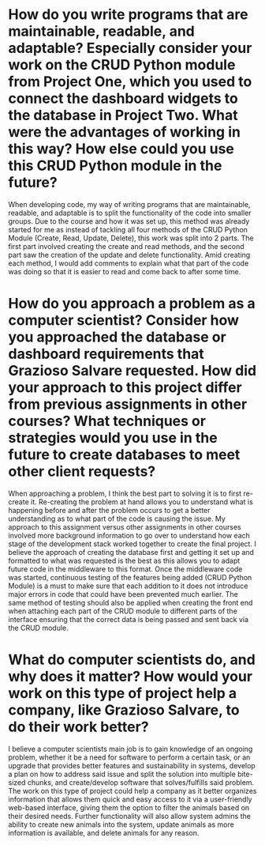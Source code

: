 # How do you write programs that are maintainable, readable, and adaptable? Especially consider your work on the CRUD Python module from Project One, which you used to connect the dashboard widgets to the database in Project Two. What were the advantages of working in this way? How else could you use this CRUD Python module in the future?

When developing code, my way of writing programs that are maintainable, readable, and adaptable is to split the functionality of the code into smaller groups.  Due to the course and how it was set up, this method was already started for me as instead of tackling all four methods of the CRUD Python Module (Create, Read, Update, Delete), 
this work was split into 2 parts.  The first part involved creating the create and read methods, and  the second part saw the  creation of the update and delete functionality.  Amid creating each method, I would add comments to explain what that part of the code was doing so that it is easier to read and come back to after some time.

# How do you approach a problem as a computer scientist? Consider how you approached the database or dashboard requirements that Grazioso Salvare requested. How did your approach to this project differ from previous assignments in other courses? What techniques or strategies would you use in the future to create databases to meet other client requests?

When approaching a problem, I think the best part to solving it is to first re-create it.  Re-creating the problem at hand allows you to understand what is happening before and after the problem occurs to get a better understanding as to what part of the code is causing the issue. My approach to this assignment versus other assignments in other courses involved more background information to go over to understand how each stage of the development stack worked together to create the final project.  I believe the approach of creating the database first and getting it set up and formatted to 
what was requested is the best as this allows you to adapt future code in the middleware to this format.  Once the middleware code was started, continuous testing of the features being added (CRUD Python Module) is a must to make sure that each addition to it does not introduce major errors in code that could have
been prevented much earlier.  The same method of testing should also be applied when creating the front end when attaching each part of the CRUD module to different parts of the interface ensuring that the correct data is being passed and sent back via the CRUD module.  

# What do computer scientists do, and why does it matter? How would your work on this type of project help a company, like Grazioso Salvare, to do their work better?

I believe a computer scientists main job is to gain knowledge of an ongoing problem, whether it be a need for software to perform a certain task, or an upgrade that provides better features and sustainability in systems, develop a plan on how to address said issue and split the solution into multiple bite-sized chunks, 
and create/develop software that solves/fulfills said problem.  The work on this type of project could help a company as it better organizes information that allows them quick and easy access to it via a user-friendly web-based interface, giving them the option to filter the animals based on their desired needs.
  Further functionality will also allow system admins the ability to create new animals into the system, update animals as more information is available, and delete animals for any reason.  
